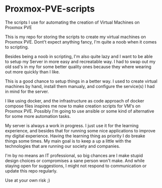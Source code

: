 # Proxmox-PVE-scripts
The scripts I use for automating the creation of Virtual Machines on Proxmox PVE

This is my repo for storing the scripts to create my virtual machines on Proxmox PVE. Dont't expect anything fancy, I'm quite a noob when it comes to scripting.

Besides being a noob in scripting, I'm also quite lazy and I want to be able to setup my Server in more easy and recreatable way. I had to swap out my old ssd's in my for some better quality ones because they where wearing out more quickly than I like. 

This is a good chance to setup things in a better way. I used to create virtual machines by hand, install them manualy, and configure the service(s) I had in mind for the server. 

I like using docker, and the infrastructure as code approach of docker compose files inspires me now to make creation scripts for VM's on Proxmox PVE. Possibly I'm going to use ansible or some kind of alternative for some more automation tasks.

My server is always a work in progress. I just use it for the learning experience, and besides that for running some nice applications to improve my digital experience. Having the learning thing as priority I do breake things some times. My main goal is to keep a up a little with the technologies that are running our society and companies. 

I'm by no means an IT professional, so big chances are I make stupid design choices or compromises a sane person won't make. And while staying open for suggestions, I might not respond to communication or update this repo regularly. 

Use at your own risk ;)
